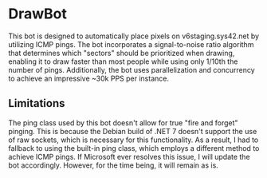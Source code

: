 # DrawBot
This bot is designed to automatically place pixels on v6staging.sys42.net by utilizing ICMP pings. The bot incorporates a signal-to-noise ratio algorithm that determines which "sectors" should be prioritized when drawing, enabling it to draw faster than most people while using only 1/10th the number of pings. Additionally, the bot uses parallelization and concurrency to achieve an impressive ~30k PPS per instance.

## Limitations
The ping class used by this bot doesn't allow for true "fire and forget" pinging. This is because the Debian build of .NET 7 doesn't support the use of raw sockets, which is necessary for this functionality. As a result, I had to fallback to using the built-in ping class, which employs a different method to achieve ICMP pings. If Microsoft ever resolves this issue, I will update the bot accordingly. However, for the time being, it will remain as is.
